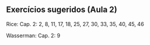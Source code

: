 ## Exercícios sugeridos (Aula 2)

Rice: Cap. 2: 2, 8, 11, 17, 18, 25, 27, 30, 33, 35, 40, 45, 46

Wasserman: Cap. 2: 9